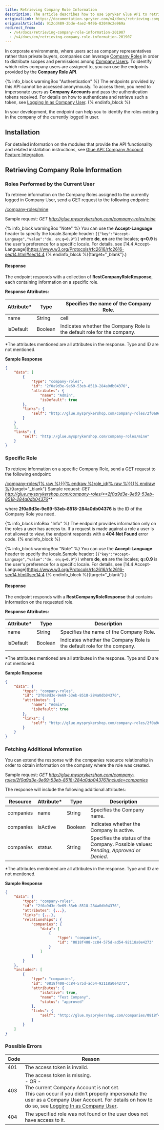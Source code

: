 ```yaml
---
title: Retrieving Company Role Information
description: The article describes how to use Spryker Glue API to retrieve company roles.
originalLink: https://documentation.spryker.com/v4/docs/retrieving-company-role-information-201907
originalArticleId: 912cd489-2bde-4ae2-949b-82049c2e969a
redirect_from:
  - /v4/docs/retrieving-company-role-information-201907
  - /v4/docs/en/retrieving-company-role-information-201907
---
```


In corporate environments, where users act as company representatives rather than private buyers, companies can leverage [Company Roles](/docs/scos/dev/features/202001.0/company-account-management/company-user-roles-and-permissions/company-user-roles-and-permissions-feature-overview.html) in order to distribute scopes and permissions among [Company Users](/docs/scos/dev/features/202001.0/company-account-management/company-account-overview/company-account-overview.html). To identify which roles company users are assigned to, you can use the endpoints provided by the **Company Role API**.

{% info_block warningBox "Authentication" %}
The endpoints provided by this API cannot be accessed anonymously. To access them, you need to impersonate users as **Company Accounts** and pass the authentication tokens received. For details on how to authenticate and retrieve such a token, see [Logging In as Company User](/docs/scos/dev/glue-api/202001.0/glue-api-storefront-guides/b2b-account-management/logging-in-as-company-user.html).
{% endinfo_block %}

In your development, the endpoint can help you to identify the roles existing in the company of the currently logged in user.

## Installation
For detailed information on the modules that provide the API functionality and related installation instructions, see [Glue API: Company Account Feature Integration](/docs/scos/dev/migration-and-integration/202001.0/feature-integration-guides/glue-api/glue-api-company-account-feature-integration.html#glue-api--company-account-feature-integration).

## Retrieving Company Role Information
### Roles Performed by the Current User
To retrieve information on the Company Roles assigned to the currently logged in Company User, send a GET request to the following endpoint:

[/company-roles/mine](/docs/scos/dev/glue-api/202001.0/rest-api-reference.html#//company-roles)

Sample request: *GET http://glue.mysprykershop.com/company-roles/mine*

{% info_block warningBox "Note" %}
You can use the **Accept-Language** header to specify the locale.Sample header: `[{"key":"Accept-Language","value":"de, en;q=0.9"}]` where **de**, **en** are the locales; **q=0.9** is the user's preference for a specific locale. For details, see [14.4 Accept-Language](https://www.w3.org/Protocols/rfc2616/rfc2616-sec14.html#sec14.4
{% endinfo_block %}{target="_blank"}.)

#### Response
The endpoint responds with a collection of **RestCompanyRoleResponse**, each containing information on a specific role.

**Response Attributes:**

| Attribute* | Type | Specifies the name of the Company Role. |
| --- | --- | --- |
| name | String | cell |
| isDefault | Boolean | Indicates whether the Company Role is the default role for the company. |

*The attributes mentioned are all attributes in the response. Type and ID are not mentioned.

**Sample Response**
    
```json
{
    "data": [
        {
            "type": "company-roles",
            "id": "2f0a9d3e-9e69-53eb-8518-284a0db04376",
            "attributes": {
                "name": "Admin",
                "isDefault": true
        },
        "links": {
            "self": "http://glue.mysprykershop.com/company-roles/2f0a9d3e-9e69-53eb-8518-284a0db04376"
        }
    }
    ],
    "links": {
        "self": "http://glue.mysprykershop.com/company-roles/mine"
    }
}
```

### Specific Role
To retrieve information on a specific Company Role, send a GET request to the following endpoint:

[/company-roles/{% raw %}{{{% endraw %}role_id{% raw %}}}{% endraw %}](/docs/scos/dev/glue-api/202001.0/rest-api-reference.html#//company-roles){target="_blank"}
Sample request: *GET http://glue.mysprykershop.com/company-roles/**2f0a9d3e-9e69-53eb-8518-284a0db04376***

where **2f0a9d3e-9e69-53eb-8518-284a0db04376** is the ID of the Company Role you need.

{% info_block infoBox "Info" %}
The endpoint provides information only on the roles a user has access to. If a request is made against a role a user is not allowed to view, the endpoint responds with a **404 Not Found** error code.
{% endinfo_block %}

{% info_block warningBox "Note" %}
You can use the **Accept-Language** header to specify the locale.Sample header: `[{"key":"Accept-Language","value":"de, en;q=0.9"}]` where **de**, **en** are the locales; **q=0.9** is the user's preference for a specific locale. For details, see [14.4 Accept-Language](https://www.w3.org/Protocols/rfc2616/rfc2616-sec14.html#sec14.4
{% endinfo_block %}{target="_blank"}.)

#### Response
The endpoint responds with a **RestCompanyRoleResponse** that contains information on the requested role.

**Response Attributes:**

| Attribute* | Type | Description |
| --- | --- | --- |
| name | String | Specifies the name of the Company Role. |
| isDefault | Boolean | Indicates whether the Company Role is the default role for the company. |

*The attributes mentioned are all attributes in the response. Type and ID are not mentioned.

**Sample Response**
    
```json
{
    "data": {
        "type": "company-roles",
        "id": "2f0a9d3e-9e69-53eb-8518-284a0db04376",
        "attributes": {
            "name": "Admin",
            "isDefault": true
        },
        "links": {
            "self": "http://glue.mysprykershop.com/company-roles/2f0a9d3e-9e69-53eb-8518-284a0db04376"
        }
    }
}
```

### Fetching Additional Information
You can extend the response with the companies resource relationship in order to obtain information on the company where the role was created.

Sample request: *GET http://glue.mysprykershop.com/company-roles/2f0a9d3e-9e69-53eb-8518-284a0db04376?include=companies*

The response will include the following additional attributes:

| Resource | Attribute* | Type | Description |
| --- | --- | --- | --- |
| companies | name | String | Specifies the Company name. |
| companies | isActive | Boolean | Indicates whether the Company is active. |
| companies | status | String | Specifies the status of the Company. Possible values: *Pending*, *Approved* or *Denied*. |

*The attributes mentioned are all attributes in the response. Type and ID are not mentioned.

**Sample Response**
    
```json
{
    "data": {
        "type": "company-roles",
        "id": "2f0a9d3e-9e69-53eb-8518-284a0db04376",
        "attributes": {...},
        "links": {...},
        "relationships": {
            "companies": {
                "data": [
                    {
                        "type": "companies",
                        "id": "0818f408-cc84-575d-ad54-92118a0e4273"
                    }
                ]
            }
        }
    },
    "included": [
        {
            "type": "companies",
            "id": "0818f408-cc84-575d-ad54-92118a0e4273",
            "attributes": {
                "isActive": true,
                "name": "Test Company",
                "status": "approved"
            },
            "links": {
                "self": "http://glue.mysprykershop.com/companies/0818f408-cc84-575d-ad54-92118a0e4273"
            }
        }
    ]
}
```

### Possible Errors

| Code | Reason |
| --- | --- |
| 401 | The access token is invalid. |
| 403 | The access token is missing.</br>- OR -</br>The current Company Account is not set.</br>This can occur if you didn't properly impersonate the user as a Company User Account. For details on how to do so, see [Logging In as Company User](/docs/scos/dev/glue-api/202001.0/glue-api-storefront-guides/b2b-account-management/logging-in-as-company-user.html). |
| 404 | The specified role was not found or the user does not have access to it. |
